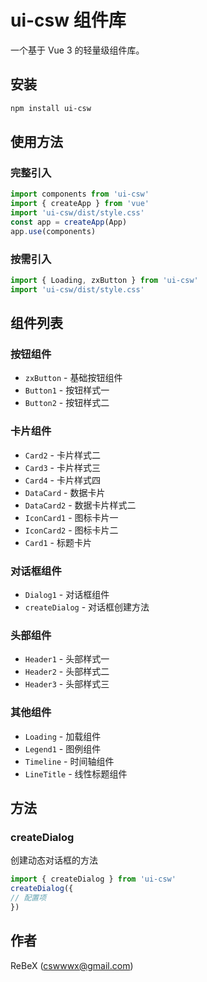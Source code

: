 # ui-csw 组件库

一个基于 Vue 3 的轻量级组件库。

## 安装

```bash
npm install ui-csw
```

## 使用方法

### 完整引入

```javascript
import components from 'ui-csw'
import { createApp } from 'vue'
import 'ui-csw/dist/style.css'
const app = createApp(App)
app.use(components)
```

### 按需引入
```javascript
import { Loading, zxButton } from 'ui-csw'
import 'ui-csw/dist/style.css'
```

## 组件列表

### 按钮组件
- `zxButton` - 基础按钮组件
- `Button1` - 按钮样式一
- `Button2` - 按钮样式二

### 卡片组件
- `Card2` - 卡片样式二
- `Card3` - 卡片样式三
- `Card4` - 卡片样式四
- `DataCard` - 数据卡片
- `DataCard2` - 数据卡片样式二
- `IconCard1` - 图标卡片一
- `IconCard2` - 图标卡片二
- `Card1` - 标题卡片

### 对话框组件
- `Dialog1` - 对话框组件
- `createDialog` - 对话框创建方法

### 头部组件
- `Header1` - 头部样式一
- `Header2` - 头部样式二
- `Header3` - 头部样式三

### 其他组件
- `Loading` - 加载组件
- `Legend1` - 图例组件
- `Timeline` - 时间轴组件
- `LineTitle` - 线性标题组件

## 方法

### createDialog
创建动态对话框的方法

```javascript
import { createDialog } from 'ui-csw'
createDialog({
// 配置项
})
```

## 作者

ReBeX (cswwwx@gmail.com)
